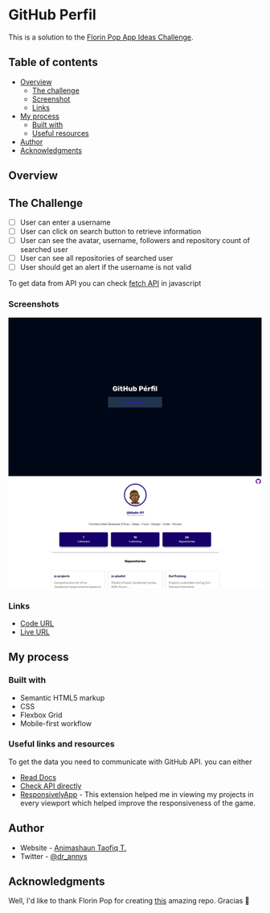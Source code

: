# GitHub Perfil

This is a solution to the [Florin Pop App Ideas Challenge](https://github.com/florinpop17/app-ideas/blob/master/Projects/2-Intermediate/GitHub-Profiles.md).

## Table of contents

- [Overview](#overview)
  - [The challenge](#the-challenge)
  - [Screenshot](#screenshot)
  - [Links](#links)
- [My process](#my-process)
  - [Built with](#built-with)
  - [Useful resources](#useful-links-and-resources)
- [Author](#author)
- [Acknowledgments](#acknowledgments)

## Overview

## The Challenge

- [ ] User can enter a username
- [ ] User can click on search button to retrieve information
- [ ] User can see the avatar, username, followers and repository count of searched user
- [ ] User can see all repositories of searched user
- [ ] User should get an alert if the username is not valid

To get data from API you can check [fetch API](https://developer.mozilla.org/en-US/docs/Web/API/Fetch_API/Using_Fetch) in javascript

### Screenshots

![Desktop preview](./img/desktop.jpg)
![Desktop preview](./img/desktop-1.png)

### Links

- [Code URL](https://github.com/blade-01/js-projects/tree/github-profile)
- [Live URL](https://git-perfil.netlify.app)

## My process

### Built with

- Semantic HTML5 markup
- CSS
- Flexbox Grid
- Mobile-first workflow

### Useful links and resources

To get the data you need to communicate with GitHub API. you can either

- [Read Docs](https://developer.github.com/v3/)
- [Check API directly](https://api.github.com/users/chaharshivam)
- [ResponsivelyApp](https://responsively.app) - This extension helped me in viewing my projects in every viewport which helped improve the responsiveness of the game.

## Author

- Website - [Animashaun Taofiq T.](https://www.github.com/blade-01)
- Twitter - [@dr_annys](https://www.twitter.com/dr_annys)

## Acknowledgments

Well, I'd like to thank Florin Pop for creating [this](https://github.com/florinpop17/app-ideas) amazing repo. Gracias 🙇
